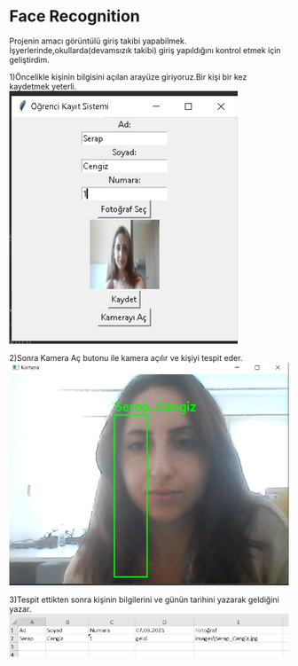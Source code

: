 # Face Recognition
Projenin amacı görüntülü giriş takibi yapabilmek. İşyerlerinde,okullarda(devamsızık takibi) giriş yapıldığını kontrol etmek için geliştirdim.
    
1)Öncelikle kişinin bilgisini açılan arayüze giriyoruz.Bir kişi bir kez kaydetmek yeterli.
![1resim](files/kayit.png)  

2)Sonra Kamera Aç butonu ile kamera açılır ve kişiyi tespit eder.
![2resim](files/tanimlama.png)  

3)Tespit ettikten sonra kişinin bilgilerini ve günün tarihini yazarak geldiğini yazar.
![3resim](files/excell.png)